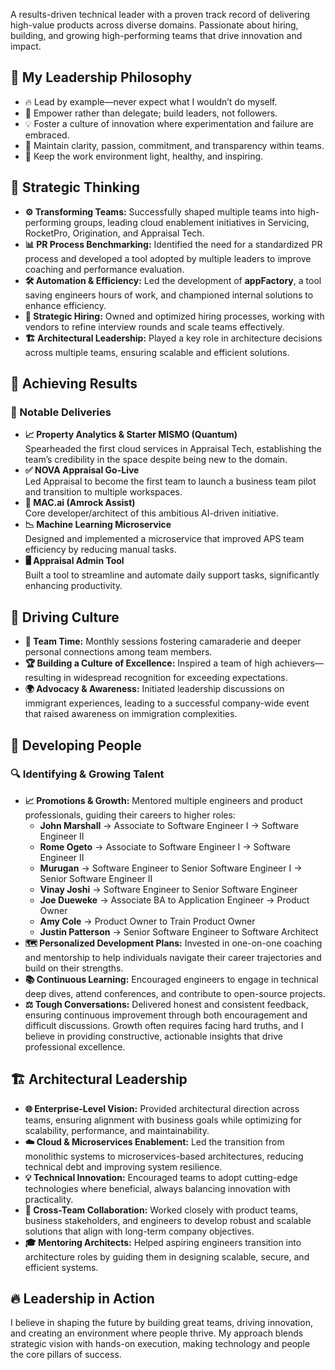 A results-driven technical leader with a proven track record of delivering high-value products across diverse domains. Passionate about hiring, building, and growing high-performing teams that drive innovation and impact.

## 🌟 My Leadership Philosophy
- 🔥 Lead by example—never expect what I wouldn’t do myself.
- 🚀 Empower rather than delegate; build leaders, not followers.
- 💡 Foster a culture of innovation where experimentation and failure are embraced.
- 🎯 Maintain clarity, passion, commitment, and transparency within teams.
- 🌱 Keep the work environment light, healthy, and inspiring.

## 🧠 Strategic Thinking
- **⚙️ Transforming Teams:** Successfully shaped multiple teams into high-performing groups, leading cloud enablement initiatives in Servicing, RocketPro, Origination, and Appraisal Tech.
- **📊 PR Process Benchmarking:** Identified the need for a standardized PR process and developed a tool adopted by multiple leaders to improve coaching and performance evaluation.
- **🛠️ Automation & Efficiency:** Led the development of **appFactory**, a tool saving engineers hours of work, and championed internal solutions to enhance efficiency.
- **🎯 Strategic Hiring:** Owned and optimized hiring processes, working with vendors to refine interview rounds and scale teams effectively.
- **🏗️ Architectural Leadership:** Played a key role in architecture decisions across multiple teams, ensuring scalable and efficient solutions.

## 🚀 Achieving Results
### 🎯 Notable Deliveries
- **📈 Property Analytics & Starter MISMO (Quantum)**  
  Spearheaded the first cloud services in Appraisal Tech, establishing the team’s credibility in the space despite being new to the domain.
- **✅ NOVA Appraisal Go-Live**  
  Led Appraisal to become the first team to launch a business team pilot and transition to multiple workspaces.
- **🤖 MAC.ai (Amrock Assist)**  
  Core developer/architect of this ambitious AI-driven initiative.
- **📉 Machine Learning Microservice**  
  Designed and implemented a microservice that improved APS team efficiency by reducing manual tasks.
- **🖥️ Appraisal Admin Tool**  
  Built a tool to streamline and automate daily support tasks, significantly enhancing productivity.

## 🤝 Driving Culture
- **🎉 Team Time:** Monthly sessions fostering camaraderie and deeper personal connections among team members.
- **🏆 Building a Culture of Excellence:** Inspired a team of high achievers—resulting in widespread recognition for exceeding expectations.
- **🌍 Advocacy & Awareness:** Initiated leadership discussions on immigrant experiences, leading to a successful company-wide event that raised awareness on immigration complexities.

## 🌱 Developing People
### 🔍 Identifying & Growing Talent
- **📈 Promotions & Growth:** Mentored multiple engineers and product professionals, guiding their careers to higher roles:  
  -  **John Marshall** → Associate to Software Engineer I → Software Engineer II  
  -  **Rome Ogeto** → Associate to Software Engineer I → Software Engineer II  
  -  **Murugan** → Software Engineer to Senior Software Engineer I → Senior Software Engineer II  
  -  **Vinay Joshi** → Software Engineer to Senior Software Engineer  
  -  **Joe Dueweke** → Associate BA to Application Engineer → Product Owner  
  -  **Amy Cole** → Product Owner to Train Product Owner  
  -  **Justin Patterson** → Senior Software Engineer to Software Architect  
- **🗺️ Personalized Development Plans:** Invested in one-on-one coaching and mentorship to help individuals navigate their career trajectories and build on their strengths.
- **📚 Continuous Learning:** Encouraged engineers to engage in technical deep dives, attend conferences, and contribute to open-source projects.
- **⚖️ Tough Conversations:** Delivered honest and consistent feedback, ensuring continuous improvement through both encouragement and difficult discussions. Growth often requires facing hard truths, and I believe in providing constructive, actionable insights that drive professional excellence.

## 🏗️ Architectural Leadership
- **🌐 Enterprise-Level Vision:** Provided architectural direction across teams, ensuring alignment with business goals while optimizing for scalability, performance, and maintainability.
- **☁️ Cloud & Microservices Enablement:** Led the transition from monolithic systems to microservices-based architectures, reducing technical debt and improving system resilience.
- **💡 Technical Innovation:** Encouraged teams to adopt cutting-edge technologies where beneficial, always balancing innovation with practicality.
- **🔄 Cross-Team Collaboration:** Worked closely with product teams, business stakeholders, and engineers to develop robust and scalable solutions that align with long-term company objectives.
- **🎓 Mentoring Architects:** Helped aspiring engineers transition into architecture roles by guiding them in designing scalable, secure, and efficient systems.

## 🔥 Leadership in Action
I believe in shaping the future by building great teams, driving innovation, and creating an environment where people thrive. My approach blends strategic vision with hands-on execution, making technology and people the core pillars of success.
